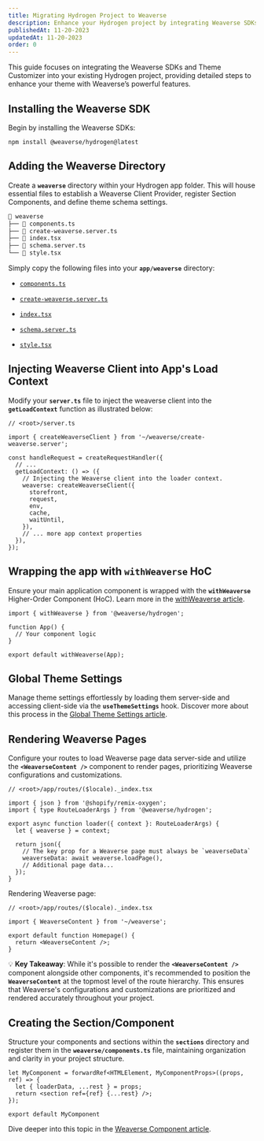 ```yaml
---
title: Migrating Hydrogen Project to Weaverse
description: Enhance your Hydrogen project by integrating Weaverse SDKs and Theme Customizer.
publishedAt: 11-20-2023
updatedAt: 11-20-2023
order: 0
---
```


This guide focuses on integrating the Weaverse SDKs and Theme Customizer into your existing Hydrogen project, providing
detailed steps to enhance your theme with Weaverse’s powerful features.

Installing the Weaverse SDK
---------------------------

Begin by installing the Weaverse SDKs:

```shell
npm install @weaverse/hydrogen@latest
```

Adding the Weaverse Directory
-----------------------------

Create a **`weaverse`** directory within your Hydrogen app folder. This will house essential files to establish a
Weaverse Client Provider, register Section Components, and define theme schema settings.

```txt
📁 weaverse
├── 📄 components.ts
├── 📄 create-weaverse.server.ts
├── 📄 index.tsx
├── 📄 schema.server.ts
└── 📄 style.tsx
```

Simply copy the following files into your **`app/weaverse`** directory:

* [`components.ts`](https://github.com/Weaverse/pilot/blob/main/app/weaverse/components.ts)

* [`create-weaverse.server.ts`](https://github.com/Weaverse/pilot/blob/main/app/weaverse/create-weaverse.server.ts)

* [`index.tsx`](https://github.com/Weaverse/pilot/blob/main/app/weaverse/index.tsx)

* [`schema.server.ts`](https://github.com/Weaverse/pilot/blob/main/app/weaverse/schema.server.ts)

* [`style.tsx`](https://github.com/Weaverse/pilot/blob/main/app/weaverse/style.tsx)

Injecting Weaverse Client into App's Load Context
-------------------------------------------------

Modify your **`server.ts`** file to inject the weaverse client into the **`getLoadContext`** function as illustrated
below:

```tsx
// <root>/server.ts

import { createWeaverseClient } from '~/weaverse/create-weaverse.server';

const handleRequest = createRequestHandler({
  // ...
  getLoadContext: () => ({
    // Injecting the Weaverse client into the loader context.
    weaverse: createWeaverseClient({
      storefront,
      request,
      env,
      cache,
      waitUntil,
    }),
    // ... more app context properties
  }),
});
```

Wrapping the app with `withWeaverse` HoC
----------------------------------------

Ensure your main application component is wrapped with the **`withWeaverse`** Higher-Order Component (HoC). Learn more
in the [withWeaverse article](https://weaverse.io/docs/api/8529973-withweaverse).

```tsx
import { withWeaverse } from '@weaverse/hydrogen';

function App() {
  // Your component logic
}

export default withWeaverse(App);
```

Global Theme Settings
---------------------

Manage theme settings effortlessly by loading them server-side and accessing client-side via the **`useThemeSettings`**
hook. Discover more about this process in
the [Global Theme Settings article](/docs/guides/global-theme-settings).

Rendering Weaverse Pages
------------------------

Configure your routes to load Weaverse page data server-side and utilize the **`<WeaverseContent />`** component to
render pages, prioritizing Weaverse configurations and customizations.

```tsx
// <root>/app/routes/($locale)._index.tsx

import { json } from '@shopify/remix-oxygen';
import { type RouteLoaderArgs } from '@weaverse/hydrogen';

export async function loader({ context }: RouteLoaderArgs) {
  let { weaverse } = context;

  return json({
    // The key prop for a Weaverse page must always be `weaverseData`
    weaverseData: await weaverse.loadPage(),
    // Additional page data...
  });
}
```

Rendering Weaverse page:

```tsx
// <root>/app/routes/($locale)._index.tsx

import { WeaverseContent } from '~/weaverse';

export default function Homepage() {
  return <WeaverseContent />;
}
```

💡 **Key Takeaway**: While it's possible to render the **`<WeaverseContent />`** component alongside other components,
it's recommended to position the **`WeaverseContent`** at the topmost level of the route hierarchy. This ensures that
Weaverse's configurations and customizations are prioritized and rendered accurately throughout your project.

Creating the Section/Component
------------------------------

Structure your components and sections within the **`sections`** directory and register them in the
**`weaverse/components.ts`** file, maintaining organization and clarity in your project structure.

```tsx
let MyComponent = forwardRef<HTMLElement, MyComponentProps>((props, ref) => {
  let { loaderData, ...rest } = props;
  return <section ref={ref} {...rest} />;
});

export default MyComponent
```

Dive deeper into this topic in
the [Weaverse Component article](/docs/guides/weaverse-component).
